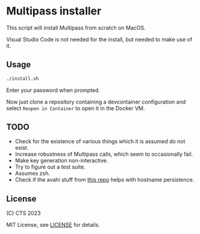 # Multipass installer

This script will install Multipass from scratch on MacOS.

Visual Studio Code is not needed for the install, but needed to make use of it.

## Usage

```sh
./install.sh
```

Enter your password when prompted.

Now just clone a repository containing a devcontainer configuration and select
`Reopen in Container` to open it in the Docker VM.

## TODO

- Check for the existence of various things which it is assumed do not exist.
- Increase robustness of Multipass calls, which seem to occasionally fail.
- Make key generation non-interactive.
- Try to figure out a test suite.
- Assumes zsh.
- Check if the avahi stuff from [this repo](https://github.com/magnetikonline/macos-multipass-docker)
  helps with hostname persistence.

## License

(C) CTS 2023

MIT License, see [LICENSE](LICENSE) for details.
